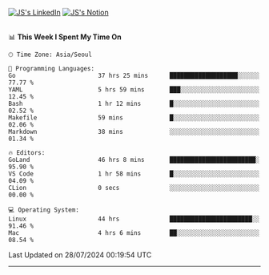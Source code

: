 
[![JS's LinkedIn](https://img.shields.io/badge/LinkedIn-blue?style=for-the-badge&logo=linkedin)](https://www.linkedin.com/in/jaeseung-lee-5a2a32139/) 
[![JS's Notion](https://img.shields.io/badge/Notion-black?style=for-the-badge&logo=notion)](https://bit.ly/ljswiki1) <br><br>
<!-- ![JS's GitHub stats](https://github-readme-stats-lemon-five.vercel.app/api?username=tkxkd0159&hide=contribs,prs,stars,issues&show_icons=true&theme=react&include_all_commits=true)   -->
<!-- ![Top Langs](https://github-readme-stats-lemon-five.vercel.app/api/top-langs/?username=tkxkd0159&layout=compact&hide=jupyter%20notebook,scss,html,css&langs_count=10)  -->


<!--START_SECTION:waka-->
📊 **This Week I Spent My Time On** 

```text
🕑︎ Time Zone: Asia/Seoul

💬 Programming Languages: 
Go                       37 hrs 25 mins      ███████████████████░░░░░░   77.77 % 
YAML                     5 hrs 59 mins       ███░░░░░░░░░░░░░░░░░░░░░░   12.45 % 
Bash                     1 hr 12 mins        █░░░░░░░░░░░░░░░░░░░░░░░░   02.52 % 
Makefile                 59 mins             █░░░░░░░░░░░░░░░░░░░░░░░░   02.06 % 
Markdown                 38 mins             ░░░░░░░░░░░░░░░░░░░░░░░░░   01.34 % 

🔥 Editors: 
GoLand                   46 hrs 8 mins       ████████████████████████░   95.90 % 
VS Code                  1 hr 58 mins        █░░░░░░░░░░░░░░░░░░░░░░░░   04.09 % 
CLion                    0 secs              ░░░░░░░░░░░░░░░░░░░░░░░░░   00.00 % 

💻 Operating System: 
Linux                    44 hrs              ███████████████████████░░   91.46 % 
Mac                      4 hrs 6 mins        ██░░░░░░░░░░░░░░░░░░░░░░░   08.54 % 
```


 Last Updated on 28/07/2024 00:19:54 UTC
<!--END_SECTION:waka-->

---
<!---
<a href="https://github.com/tkxkd0159/books">
  <img align="center" src="https://github-readme-stats-lemon-five.vercel.app/api/pin/?username=tkxkd0159&repo=books&theme=react" />
</a>
-->

<!---
- 🔭 I’m currently working on ...
- 🌱 I’m currently learning blockchain and distributed network
- 👯 I’m looking to collaborate on ...
- 🤔 I’m looking for help with ...
- 💬 Ask me about ...
- 📫 How to reach me: ...
- 😄 Pronouns: ...
- ⚡ Fun fact: ...
-->
